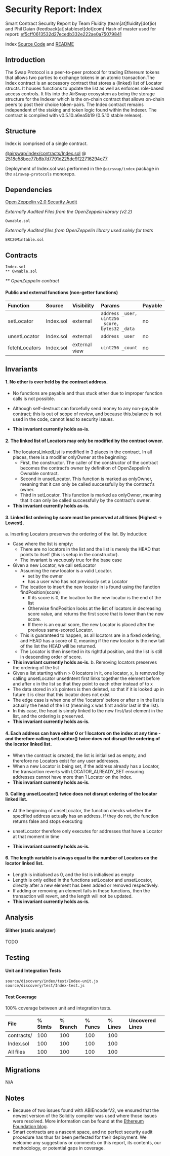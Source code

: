 # Security Report: Index

Smart Contract Security Report by Team Fluidity (team[at]fluidity[dot]io) and Phil Daian (feedback[at]stableset[dot]com)
Hash of master used for report: [ef5cff0613532d27ecedb332e222ae0a75079841](https://github.com/airswap/airswap-protocols/commit/ef5cff0613532d27ecedb332e222ae0a75079841)

Index [Source Code](https://github.com/airswap/airswap-protocols/tree/2518c58bec77b8b7d7791d225de9f22716294e77/protocols/index) and [README](../README.md)

## Introduction

The Swap Protocol is a peer-to-peer protocol for trading Ethereum tokens that allows two parties to exchange tokens in an atomic transaction.The Index contract is an accessory contract that stores a (linked) list of Locator structs. It houses functions to update the list as well as enforces role-based access controls. It fits into the AirSwap ecosystem as being the storage structure for the Indexer which is the on-chain contract that allows on-chain peers to post their choice token-pairs. The Index contract remains independent of the staking and token logic found within the Indexer. The contract is compiled with v0.5.10.a6ea5b19 (0.5.10 stable release).

## Structure

Index is comprised of a single contract.

[@airswap/index/contracts/Index.sol](https://github.com/airswap/airswap-protocols/tree/2518c58bec77b8b7d7791d225de9f22716294e77/protocols/index/contracts/Index.sol) @ [2518c58bec77b8b7d7791d225de9f22716294e77](https://github.com/airswap/airswap-protocols/commit/2518c58bec77b8b7d7791d225de9f22716294e77)

Deployment of Index.sol was performed in the `@airswap/index` package in the `airswap-protocols` monorepo.

## Dependencies

[Open Zeppelin v2.0 Security Audit](https://drive.google.com/file/d/1gWUV0qz3n52VEUwoT-VlYmscPxxo9xhc/view)

_Externally Audited Files from the OpenZeppelin library (v2.2)_

```
Ownable.sol
```

_Externally Audited files from OpenZeppelin library used solely for tests_

```
ERC20Mintable.sol
```

## Contracts

```
Index.sol
** Ownable.sol
```

_\*\* OpenZeppelin contract_

#### Public and external functions (non-getter functions)

| Function      | Source    | Visibility    | Params                                         | Payable |
| :------------ | :-------- | :------------ | :--------------------------------------------- | :------ |
| setLocator    | Index.sol | external      | `address _user, uint256 _score, bytes32 _data` | no      |
| unsetLocator  | Index.sol | external      | `address _user`                                | no      |
| fetchLocators | Index.sol | external view | `uint256 _count`                               | no      |

## Invariants

#### 1. No ether is ever held by the contract address.

- No functions are payable and thus stuck ether due to improper function calls is not possible.

- Although self-destruct can forcefully send money to any non-payable contract; this is out of scope of review, and because this.balance is not used in the code, cannot lead to security issues.

- **This invariant currently holds as-is.**

#### 2. The linked list of Locators may only be modified by the contract owner.

- The locatorsLinkedList is modified in 3 places in the contract. In all places, there is a modifier onlyOwner at the beginning:
  - First, the constructor. The caller of the constructor of the contract becomes the contract’s owner by definition of OpenZeppelin’s Ownable contract.
  - Second in unsetLocator. This function is marked as onlyOwner, meaning that it can only be called successfully by the contract's owner.
  - Third in setLocator. This function is marked as onlyOwner, meaning that it can only be called successfully by the contract's owner.
- **This invariant currently holds as-is.**

#### 3. Linked list ordering by score must be preserved at all times (Highest -> Lowest).

a. Inserting Locators preserves the ordering of the list.
By induction:

- Case where the list is empty:
  - There are no locators in the list and the list is merely the HEAD that points to itself (this is setup in the constructor).
  - The invariant is vacuously true for the base case
- Given a new Locator, we call setLocator
  - Assuming the new locator is a valid Locator.
    - set by the owner
    - has a user who has not previously set a Locator
  - The location to insert the new locator in is found using the function findPosition(score)
    - If its score is 0, the location for the new locator is the end of the list
    - Otherwise findPosition looks at the list of locators in decreasing score value, and returns the first score that is lower than the new score.
    - If there is an equal score, the new Locator is placed after the previous same-scored Locator.
  - This is guaranteed to happen, as all locators are in a fixed ordering, and HEAD has a score of 0, meaning if the new locator is the new tail of the list the HEAD will be returned.
  - The Locator is then inserted in its rightful position, and the list is still in descending order of score.
- **This invariant currently holds as-is.**
  b. Removing locators preserves the ordering of the list
- Given a list starting with n > 0 locators in it, one locator, x, is removed by calling unsetLocator
  unsetIntent first links together the element before and after x in the list so that they point to each other instead of to x
- The data stored in x’s pointers is then deleted, so that if it is looked up in future it is clear that this locator does not exist
- The edge case is when one of the ‘locators’ before or after x in the list is actually the head of the list (meaning x was first and/or last in the list).
- In this case, the head is simply linked to the new first/last element in the list, and the ordering is preserved.
- **This invariant currently holds as-is.**

#### 4. Each address can have either 0 or 1 locators on the index at any time - and therefore calling setLocator() twice does not disrupt the ordering of the locator linked list.

- When the contract is created, the list is initialised as empty, and therefore no Locators exist for any user addresses.
- When a new Locator is being set, if the address already has a Locator, the transaction reverts with LOCATOR_ALREADY_SET ensuring addresses cannot have more than 1 Locator on the index.
- **This invariant currently holds as-is.**

#### 5. Calling unsetLocator() twice does not disrupt ordering of the locator linked list.

- At the beginning of unsetLocator, the function checks whether the specified address actually has an address. If they do not, the function returns false and stops executing
- unsetLocator therefore only executes for addresses that have a Locator at that moment in time

- **This invariant currently holds as-is.**

#### 6. The length variable is always equal to the number of Locators on the locator linked list.

- Length is initialised as 0, and the list is initialised as empty
- Length is only edited in the functions setLocator and unsetLocator, directly after a new element has been added or removed respectively.
- If adding or removing an element fails in these functions, then the transaction will revert, and the length will not be updated.
- **This invariant currently holds as-is.**

## Analysis

#### Slither (static analyzer)

TODO

## Testing

#### Unit and Integration Tests

```
source/discovery/index/test/Index-unit.js
source/discovery/test/Index-test.js
```

#### Test Coverage

100% coverage between unit and integration tests.

| File       | % Stmts | % Branch | % Funcs | % Lines | Uncovered Lines |
| :--------- | :------ | :------- | :------ | :------ | :-------------- |
| contracts/ | 100     | 100      | 100     | 100     |                 |
| Index.sol  | 100     | 100      | 100     | 100     |                 |
| All files  | 100     | 100      | 100     | 100     |                 |

## Migrations

N/A

## Notes

- Because of two issues found with ABIEncoderV2, we ensured that the newest version of the Solidity compiler was used where those issues were resolved. More information can be found at the [Ethereum Foundation blog](https://blog.ethereum.org/2019/03/26/solidity-optimizer-and-abiencoderv2-bug/).
- Smart contracts are a nascent space, and no perfect security audit procedure has thus far been perfected for their deployment. We welcome any suggestions or comments on this report, its contents, our methodology, or potential gaps in coverage.
